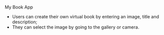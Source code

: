 
My Book App

- Users can create their own virtual book by entering an image, title and description;
- They can select the image by going to the gallery or camera.
